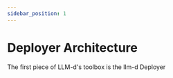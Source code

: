 ```yaml
---
sidebar_position: 1
---
```


# Deployer Architecture

The first piece of LLM-d's toolbox is the llm-d Deployer